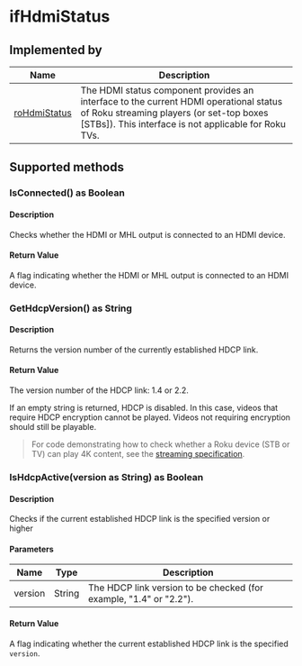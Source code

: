 ifHdmiStatus
============

Implemented by
--------------

| Name | Description |
| --- | --- |
| [roHdmiStatus](/docs/references/brightscript/components/rohdmistatus.md "roHdmiStatus") | The HDMI status component provides an interface to the current HDMI operational status of Roku streaming players (or set-top boxes \[STBs\]). This interface is not applicable for Roku TVs. |

Supported methods
-----------------

### IsConnected() as Boolean

#### Description

Checks whether the HDMI or MHL output is connected to an HDMI device.

#### Return Value

A flag indicating whether the HDMI or MHL output is connected to an HDMI device.

### GetHdcpVersion() as String

#### Description

Returns the version number of the currently established HDCP link.

#### Return Value

The version number of the HDCP link: 1.4 or 2.2.

If an empty string is returned, HDCP is disabled. In this case, videos that require HDCP encryption cannot be played. Videos not requiring encryption should still be playable.

> For code demonstrating how to check whether a Roku device (STB or TV) can play 4K content, see the [streaming specification](/docs/specs/media/streaming-specifications.md#4k-uhd-video-streaming-requirements).

### IsHdcpActive(version as String) as Boolean

#### Description

Checks if the current established HDCP link is the specified version or higher

#### Parameters

| Name | Type | Description |
| --- | --- | --- |
| version | String | The HDCP link version to be checked (for example, "1.4" or "2.2"). |

#### Return Value

A flag indicating whether the current established HDCP link is the specified `version`.